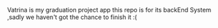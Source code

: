 Vatrina is my graduation project app 
this repo is for its backEnd System ,sadly we haven't got the chance to finish it :(

